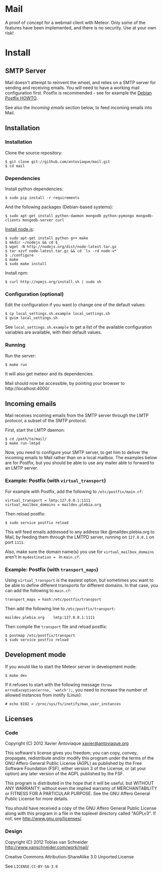 Mail
====

A proof of concept for a webmail client with Meteor. Only some of the features have been implemented, and there is no security. Use at your own risk!

Install
=======

SMTP Server
-----------

Mail doesn't attempt to reinvent the wheel, and relies on a SMTP server for sending and receiving emails. You will need to have a working mail configuration first. Postfix is recommended - see for example the [Debian Postfix HOWTO][].

See also the _Incoming emails_ section below, to feed incoming emails into Mail.

Installation
------------

### Installation

Clone the source repository:

    $ git clone git://github.com/antoviaque/mail.git
    $ cd mail

### Dependencies

Install python dependencies:

    $ sudo pip install -r requirements

And the following packages (Debian-based systems):

    $ sudo apt-get install python-daemon mongodb python-pymongo mongodb-clients mongodb-server curl

[Install node.js][]:

    $ sudo apt-get install python g++ make
    $ mkdir ~/nodejs && cd $_
    $ wget -N http://nodejs.org/dist/node-latest.tar.gz
    $ tar xzvf node-latest.tar.gz && cd `ls -rd node-v*`
    $ ./configure
    $ make
    $ sudo make install

Install npm:

    $ curl http://npmjs.org/install.sh | sudo sh

### Configuration (optional)

Edit the configuration if you want to change one of the default values:

    $ cp local_settings.sh.example local_settings.sh
    $ gvim local_settings.sh

See `local_settings.sh.example` to get a list of the available configuration variables are available, with their default values.

### Running

Run the server:

    $ make run

It will also get meteor and its dependencies.

Mail should now be accessible, by pointing your browser to http://localhost:4000/

Incoming emails
---------------

Mail receives incoming emails from the SMTP server through the LMTP protocol, a subset of the SMTP protocol.

First, start the LMTP daemon:

    $ cd /path/to/mail/
    $ make run-lmtpd

Now, you need to configure your SMTP server, to get him to deliver the incoming emails to Mail rather than on a local mailbox. The examples below are for Postfix, but you should be able to use any mailer able to forward to an LMTP server.

### Example: Postfix (with `virtual_transport`)

For example with Postfix, add the following to `/etc/postfix/main.cf`:

    virtual_transport = lmtp:127.0.0.1:1111
    virtual_mailbox_domains = maildev.plebia.org

Then reload postfix:

    $ sudo service postfix reload

This will feed emails addressed to any address like @maildev.plebia.org to Mail, by feeding them through the LMTPD server, running on `127.0.0.1` on port `1111`.

Also, make sure the domain name(s) you use for `virtual_mailbox_domains` aren't in `mydestination = ` in `main.cf`.

### Example: Postfix (with `transport_maps`)

Using `virtual_transport` is the easiest option, but sometimes you want to be able to define different transports for different domains. In that case, you can add the following to `main.cf`:

    transport_maps = hash:/etc/postfix/transport

Then add the following line to `/etc/postfix/transport`:

    maildev.plebia.org    lmtp:127.0.0.1:1111

Then compile the `transport` file and reload postfix:

    $ postmap /etc/postfix/transport
    $ sudo service postfix reload

Development mode
----------------

If you would like to start the Meteor server in development mode:

    $ make dev

If it refuses to start with the following message `throw errnoException(errno, 'watch');`, you need to increase the number of allowed instances from inotify (Linux):

    # echo 8192 > /proc/sys/fs/inotify/max_user_instances

Licenses
--------

### Code

Copyright (C) 2012 Xavier Antoviaque <xavier@antoviaque.org>

This software's license gives you freedom; you can copy, convey,
propagate, redistribute and/or modify this program under the terms of
the GNU Affero General Public License (AGPL) as published by the Free
Software Foundation (FSF), either version 3 of the License, or (at your
option) any later version of the AGPL published by the FSF.

This program is distributed in the hope that it will be useful, but
WITHOUT ANY WARRANTY; without even the implied warranty of
MERCHANTABILITY or FITNESS FOR A PARTICULAR PURPOSE.  See the GNU Affero
General Public License for more details.

You should have received a copy of the GNU Affero General Public License
along with this program in a file in the toplevel directory called
"AGPLv3".  If not, see <http://www.gnu.org/licenses/>.

### Design

Copyright (C) 2012 Tobias van Schneider http://www.vanschneider.com/work/mail/

Creative Commons Attribution-ShareAlike 3.0 Unported License

See `LICENSE.CC-BY-SA-3.0`


[Debian Postfix HOWTO]:     http://wiki.debian.org/Postfix
[Install node.js]:          https://github.com/joyent/node/wiki/Installing-Node.js-via-package-manager
